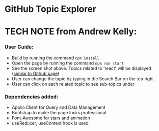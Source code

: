 # GitHub Topic Explorer

# TECH NOTE from Andrew Kelly:

### User Guide:

* Build by running the command `npm install`
* Open the page by running the command `npm run start`
* See the screen shot above. Topics related to 'react' will be displayed ([similar to Github page](https://github.com/search?q=react))
* User can change the topic by typing in the Search Bar on the top right
* User can click on each related topic to see sub-topics under


### Dependencies added:

* Apollo Client for Query and Data Management
* Bootstrap to make the page looks professional
* Font-Awesome for stars and animation
* useReducer, useContext hook is used

